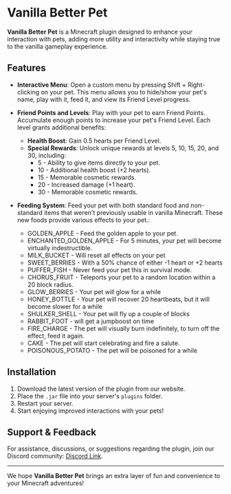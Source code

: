 # Vanilla Better Pet

**Vanilla Better Pet** is a Minecraft plugin designed to enhance your interaction with pets, adding more utility and interactivity while staying true to the vanilla gameplay experience.

## Features

- **Interactive Menu**: Open a custom menu by pressing Shift + Right-clicking on your pet. This menu allows you to hide/show your pet's name, play with it, feed it, and view its Friend Level progress.
  
- **Friend Points and Levels**: Play with your pet to earn Friend Points. Accumulate enough points to increase your pet's Friend Level. Each level grants additional benefits:
    - **Health Boost**: Gain 0.5 hearts per Friend Level.
    - **Special Rewards**: Unlock unique rewards at levels 5, 10, 15, 20, and 30, including:
        - 5 - Ability to give items directly to your pet.
        - 10 - Additional health boost (+2 hearts).
        - 15 -  Memorable cosmetic rewards.
        - 20 - Increased damage (+1 heart).
        - 30 - Memorable cosmetic rewards.

- **Feeding System**: Feed your pet with both standard food and non-standard items that weren't previously usable in vanilla Minecraft. These new foods provide various effects to your pet.:
    - GOLDEN_APPLE - Feed the golden apple to your pet.
    - ENCHANTED_GOLDEN_APPLE - For 5 minutes, your pet will become virtually indestructible.
    - MILK_BUCKET - Will reset all effects on your pet
    - SWEET_BERRIES - With a 50% chance of either -1 heart or +2 hearts
    - PUFFER_FISH - Never feed your pet this in survival mode.
    - CHORUS_FRUIT - Teleports your pet to a random location within a 20 block radius.
    - GLOW_BERRIES - Your pet will glow for a while
    - HONEY_BOTTLE - Your pet will recover 20 heartbeats, but it will become slower for a while
    - SHULKER_SHELL - Your pet will fly up a couple of blocks
    - RABBIT_FOOT - will get a jumpboost on time
    - FIRE_CHARGE - The pet will visually burn indefinitely, to turn off the effect, feed it again.
    - CAKE - The pet will start celebrating and fire a salute.
    - POISONOUS_POTATO - The pet will be poisoned for a while

## Installation

1. Download the latest version of the plugin from our website.
2. Place the `.jar` file into your server's `plugins` folder.
3. Restart your server.
4. Start enjoying improved interactions with your pets!

## Support & Feedback

For assistance, discussions, or suggestions regarding the plugin, join our Discord community: [Discord Link](https://discord.gg/rVGS6TwEgq).

---

We hope **Vanilla Better Pet** brings an extra layer of fun and convenience to your Minecraft adventures!

